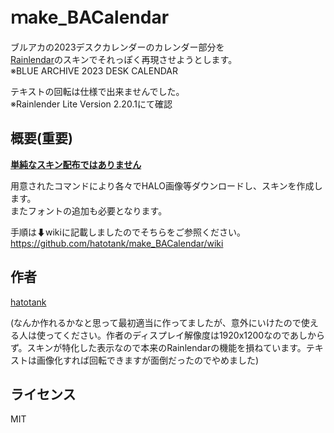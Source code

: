 # ｍake_BACalendar
ブルアカの2023デスクカレンダーのカレンダー部分を  
[Rainlendar](https://www.rainlendar.net)のスキンでそれっぽく再現させようとします。  
※BLUE ARCHIVE 2023 DESK CALENDAR  

テキストの回転は仕様で出来ませんでした。  
※Rainlender Lite Version 2.20.1にて確認

## 概要(重要)
**<u>単純なスキン配布ではありません</u>**

用意されたコマンドにより各々でHALO画像等ダウンロードし、スキンを作成します。  
またフォントの追加も必要となります。

手順は⬇wikiに記載しましたのでそちらをご参照ください。  
https://github.com/hatotank/make_BACalendar/wiki

## 作者
[hatotank](https://github.com/hatotank)

(なんか作れるかなと思って最初適当に作ってましたが、意外にいけたので使える人は使ってください。作者のディスプレイ解像度は1920x1200なのであしからず。スキンが特化した表示なので本来のRainlendarの機能を損ねています。テキストは画像化すれば回転できますが面倒だったのでやめました)

## ライセンス
MIT
